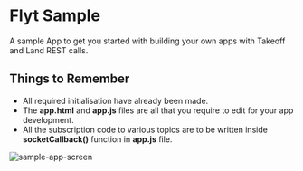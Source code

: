 # Flyt Sample
A sample App to get you started with building your own apps with Takeoff and Land REST calls.

## Things to Remember

* All required initialisation have already been made.
* The **app.html** and **app.js** files are all that you require to edit for your app development.
* All the subscription code to various topics are to be written inside **socketCallback()** function in **app.js** file.

![sample-app-screen](https://cloud.githubusercontent.com/assets/6880872/24096630/703a6846-0d88-11e7-8a1f-a85f575be406.png)
